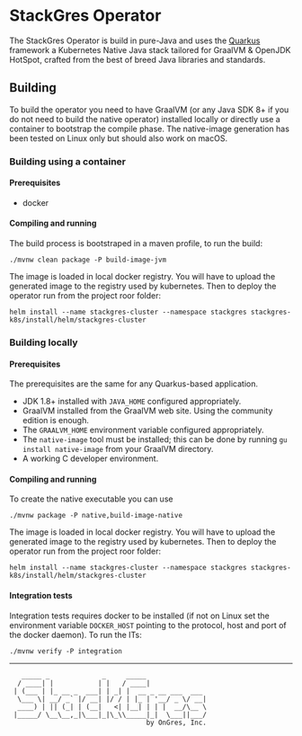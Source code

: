 # StackGres Operator

The StackGres Operator is build in pure-Java and uses the [Quarkus](https://quarkus.io/) framework a Kubernetes
Native Java stack tailored for GraalVM & OpenJDK HotSpot, crafted from the best of breed Java
libraries and standards.

## Building

To build the operator you need to have GraalVM (or any Java SDK 8+ if you do not need to build the native operator)
installed locally or directly use a container to bootstrap the compile phase.
The native-image generation has been tested on Linux only but should also work on macOS.

### Building using a container

#### Prerequisites

- docker

#### Compiling and running

The build process is bootstraped in a maven profile, to run the build:

```
./mvnw clean package -P build-image-jvm
```

The image is loaded in local docker registry. You will have to upload the generated image to the registry used
by kubernetes. Then to deploy the operator run from the project roor folder:

```
helm install --name stackgres-cluster --namespace stackgres stackgres-k8s/install/helm/stackgres-cluster
```

### Building locally

#### Prerequisites

The prerequisites are the same for any Quarkus-based application.

- JDK 1.8+ installed with `JAVA_HOME` configured appropriately.
- GraalVM installed from the GraalVM web site. Using the community edition is enough.
- The `GRAALVM_HOME` environment variable configured appropriately.
- The `native-image` tool must be installed; this can be done by running `gu install native-image` from your GraalVM directory.
- A working C developer environment.

#### Compiling and running

To create the native executable you can use

```
./mvnw package -P native,build-image-native
```

The image is loaded in local docker registry. You will have to upload the generated image to the registry used
by kubernetes. Then to deploy the operator run from the project roor folder:

```
helm install --name stackgres-cluster --namespace stackgres stackgres-k8s/install/helm/stackgres-cluster
```

#### Integration tests

Integration tests requires docker to be installed (if not on Linux set the environment variable `DOCKER_HOST` pointing to the protocol, host and port of the docker daemon). To run the ITs:

```
./mvnw verify -P integration
```

---

```
   _____ _             _     _____
  / ____| |           | |   / ____|
 | (___ | |_ __ _  ___| | _| |  __ _ __ ___  ___
  \___ \| __/ _` |/ __| |/ / | |_ | '__/ _ \/ __|
  ____) | || (_| | (__|   <| |__| | | |  __/\__ \
 |_____/ \__\__,_|\___|_|\_\\_____|_|  \___||___/
                                  by OnGres, Inc.

```
